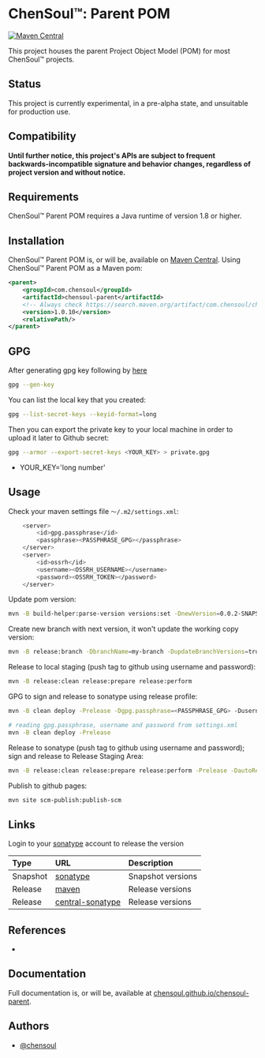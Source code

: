 # ChenSoul™: Parent POM

[![Maven Central](https://maven-badges.herokuapp.com/maven-central/com.chensoul/chensoul-parent/badge.svg)](https://maven-badges.herokuapp.com/maven-central/com.chensoul/chensoul-parent)

This project houses the parent Project Object Model (POM) for most ChenSoul™ projects.

## Status

This project is currently experimental, in a pre-alpha state, and unsuitable for production use.

## Compatibility

**Until further notice, this project's APIs are subject to frequent backwards-incompatible signature and behavior changes, regardless of project version and without notice.**

## Requirements

ChenSoul™ Parent POM requires a Java runtime of version 1.8 or higher.

## Installation

ChenSoul™ Parent POM is, or will be, available on [Maven Central](https://search.maven.org/artifact/com.chensoul/chensoul-parent).  Using ChenSoul™ Parent POM as a Maven pom:

```xml
<parent>
    <groupId>com.chensoul</groupId>
    <artifactId>chensoul-parent</artifactId>
    <!-- Always check https://search.maven.org/artifact/com.chensoul/chensoul-parent for up-to-date available versions. -->
    <version>1.0.10</version>
    <relativePath/>
</parent>
```

## GPG

After generating gpg key following by [here](https://central.sonatype.org/publish/requirements/gpg/#generating-a-key-pair)

```bash
gpg --gen-key
```

You can list the local key that you created:

```bash
gpg --list-secret-keys --keyid-format=long
```

Then you can export the private key to your local machine in order to upload it later to Github secret:

```bash
gpg --armor --export-secret-keys <YOUR_KEY> > private.gpg
```

* YOUR_KEY='long number'

## Usage

Check your maven settings file `～/.m2/settings.xml`:

```bash
    <server>
        <id>gpg.passphrase</id>
        <passphrase><PASSPHRASE_GPG></passphrase>
    </server>
    <server>
        <id>ossrh</id>
        <username><OSSRH_USERNAME></username>
        <password><OSSRH_TOKEN></password>
    </server>
```

Update pom version:

```bash
mvn -B build-helper:parse-version versions:set -DnewVersion=0.0.2-SNAPSHOT versions:commit 
```

Create new branch with next version, it won't update the working copy version:

```bash
mvn -B release:branch -DbranchName=my-branch -DupdateBranchVersions=true -DupdateWorkingCopyVersions=false
```

Release to local staging (push tag to github using username and password):

```bash
mvn -B release:clean release:prepare release:perform
```

GPG to sign and release to sonatype using release profile:

```bash
mvn -B clean deploy -Prelease -Dgpg.passphrase=<PASSPHRASE_GPG> -Dusername=<OSSRH_USERNAME> -Dpassword=<OSSRH_TOKEN>

# reading gpg.passphrase, username and password from settings.xml
mvn -B clean deploy -Prelease
```

Release to sonatype (push tag to github using username and password); sign and release to Release Staging Area:

```bash
mvn -B release:clean release:prepare release:perform -Prelease -DautoReleaseAfterClose=true
```

Publish to github pages:

```bash
mvn site scm-publish:publish-scm
```

## Links

Login to your [sonatype](https://s01.oss.sonatype.org/) account to release the version

| Type     | URL                                                                                                   | Description       |
|:---------|:------------------------------------------------------------------------------------------------------|:------------------|
| Snapshot | [sonatype](https://s01.oss.sonatype.org/content/repositories/snapshots/com/chensoul/chensoul-parent/) | Snapshot versions |
| Release  | [maven](https://repo.maven.apache.org/maven2/com/chensoul/chensoul-parent/)                           | Release versions  |
| Release  | [central-sonatype](https://central.sonatype.com/artifact/com.chensoul/chensoul-parent/)               | Release versions  |


## References
- 

## Documentation

Full documentation is, or will be, available at [chensoul.github.io/chensoul-parent](https://chensoul.github.io/chensoul-parent/).

## Authors

- [@chensoul](https://www.github.com/chensoul)